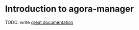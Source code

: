 # Introduction to agora-manager

TODO: write [great documentation](http://jacobian.org/writing/what-to-write/)
